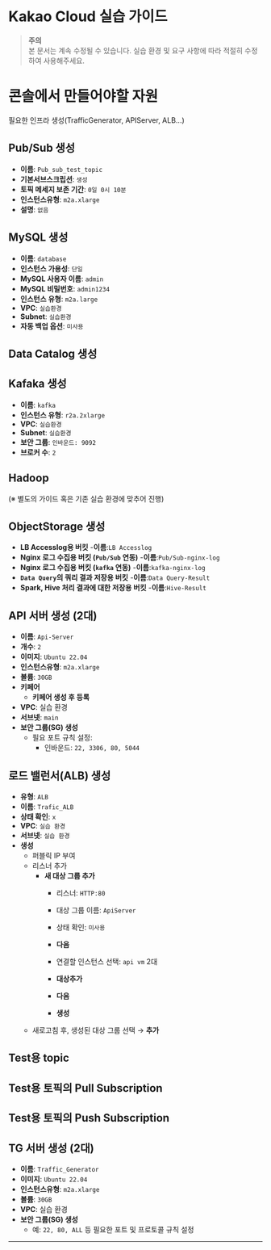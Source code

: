 # Kakao Cloud 실습 가이드

> **주의**  
> 본 문서는 계속 수정될 수 있습니다. 실습 환경 및 요구 사항에 따라 적절히 수정하여 사용해주세요.
# 콘솔에서 만들어야할 자원
필요한 인프라 생성(TrafficGenerator, APIServer, ALB...)


## Pub/Sub 생성

- **이름**: `Pub_sub_test_topic`
- **기본서브스크립션**: `생성`
- **토픽 메세지 보존 기간**: `0일 0시 10분`
- **인스턴스유형**: `m2a.xlarge`
- **설명**: `없음`
  
## MySQL 생성

- **이름**: `database`
- **인스턴스 가용성**: `단일`
- **MySQL 사용자 이름**: `admin`
- **MySQL 비밀번호**: `admin1234`
- **인스턴스 유형**: `m2a.large`
- **VPC**: `실습환경`
- **Subnet**: `실습환경`
- **자동 백업 옵션**: `미사용`



## Data Catalog 생성
## Kafaka 생성

- **이름**: `kafka`
- **인스턴스 유형**: `r2a.2xlarge`
- **VPC**: `실습환경`
- **Subnet**: `실습환경`
- **보안 그룹**: `인바운드: 9092`
- **브로커 수**: `2`


## Hadoop
(※ 별도의 가이드 혹은 기존 실습 환경에 맞추어 진행)

## ObjectStorage 생성
- **LB Accesslog용 버킷**
  -**이름**:`LB Accesslog`
- **Nginx 로그 수집용 버킷 (`Pub/Sub` 연동)**
  -**이름**:`Pub/Sub-nginx-log`
- **Nginx 로그 수집용 버킷 (`kafka` 연동)**
  -**이름**:`kafka-nginx-log`
- **`Data Query`의 쿼리 결과 저장용 버킷**
  -**이름**:`Data Query-Result`
- **Spark, Hive 처리 결과에 대한 저장용 버킷**
  -**이름**:`Hive-Result`

## API 서버 생성 (2대)

- **이름**: `Api-Server`
- **개수**: `2`
- **이미지**: `Ubuntu 22.04`
- **인스턴스유형**: `m2a.xlarge`
- **볼륨**: `30GB`
- **키페어**  
  - **키페어 생성 후 등록**
- **VPC**: 실습 환경
- **서브넷**: `main`
- **보안 그룹(SG) 생성**   
  - 필요 포트 규칙 설정:
    - 인바운드: `22, 3306, 80, 5044`


## 로드 밸런서(ALB) 생성

- **유형**: `ALB`
- **이름**: `Trafic_ALB`
- **상태 확인**: `x`
- **VPC**: `실습 환경`
- **서브넷**: `실습 환경`
- **생성**  
  - 퍼블릭 IP 부여
  - 리스너 추가  
    - **새 대상 그룹 추가**  
      - 리스너: `HTTP:80`  
      - 대상 그룹 이름: `ApiServer`
      - 상태 확인: `미사용`
        
      - **다음**  
      - 연결할 인스턴스 선택: `api vm` 2대  
      - **대상추가**  
      - **다음**  
      - **생성**
  - 새로고침 후, 생성된 대상 그룹 선택 → **추가**


## Test용 topic
## Test용 토픽의 Pull Subscription
## Test용 토픽의 Push Subscription


## TG 서버 생성 (2대)

- **이름**: `Traffic_Generator`
- **이미지**: `Ubuntu 22.04`
- **인스턴스유형**: `m2a.xlarge`
- **볼륨**: `30GB`
- **VPC**: 실습 환경
- **보안 그룹(SG) 생성**  
  - 예: `22, 80, ALL` 등 필요한 포트 및 프로토콜 규칙 설정

---

